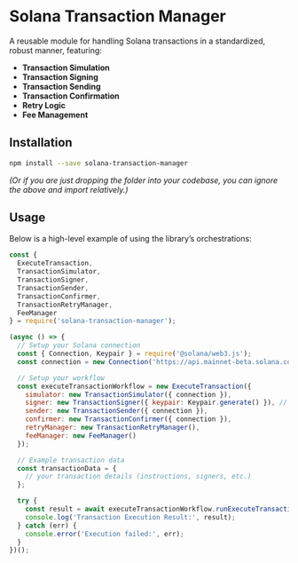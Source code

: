 # Solana Transaction Manager

A reusable module for handling Solana transactions in a standardized, robust manner, featuring:

- **Transaction Simulation**
- **Transaction Signing**
- **Transaction Sending**
- **Transaction Confirmation**
- **Retry Logic**
- **Fee Management**

## Installation

```bash
npm install --save solana-transaction-manager
```

*(Or if you are just dropping the folder into your codebase, you can ignore the above and import relatively.)*

## Usage

Below is a high-level example of using the library’s orchestrations:

```js
const {
  ExecuteTransaction,
  TransactionSimulator,
  TransactionSigner,
  TransactionSender,
  TransactionConfirmer,
  TransactionRetryManager,
  FeeManager
} = require('solana-transaction-manager');

(async () => {
  // Setup your Solana connection
  const { Connection, Keypair } = require('@solana/web3.js');
  const connection = new Connection('https://api.mainnet-beta.solana.com', 'confirmed');

  // Setup your workflow
  const executeTransactionWorkflow = new ExecuteTransaction({
    simulator: new TransactionSimulator({ connection }),
    signer: new TransactionSigner({ keypair: Keypair.generate() }), // or your own wallet
    sender: new TransactionSender({ connection }),
    confirmer: new TransactionConfirmer({ connection }),
    retryManager: new TransactionRetryManager(),
    feeManager: new FeeManager()
  });

  // Example transaction data
  const transactionData = {
    // your transaction details (instructions, signers, etc.)
  };

  try {
    const result = await executeTransactionWorkflow.runExecuteTransaction(transactionData);
    console.log('Transaction Execution Result:', result);
  } catch (err) {
    console.error('Execution failed:', err);
  }
})();